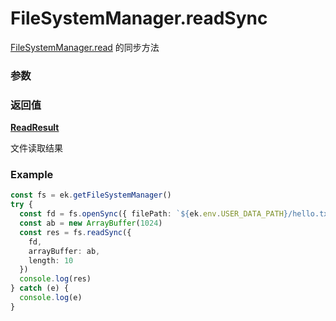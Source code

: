# FileSystemManager.readSync

[FileSystemManager.read](./read.md) 的同步方法

### 参数

<Props :data="props" />

### 返回值

**[ReadResult](../ReadResult.md)**

文件读取结果

### Example

```ts
const fs = ek.getFileSystemManager()
try {
  const fd = fs.openSync({ filePath: `${ek.env.USER_DATA_PATH}/hello.txt`, flag: 'a+' })
  const ab = new ArrayBuffer(1024)
  const res = fs.readSync({
    fd,
    arrayBuffer: ab,
    length: 10
  })
  console.log(res)
} catch (e) {
  console.log(e)
}
```

<script setup>
const props = [
    {
        name: "fd", 
        type: "string",
        default: "",
        required: true, 
        desc: `文件描述符。通过 <a href="./open">FileSystemManager.open</a> 接口获得`
    },
    {
        name: "arrayBuffer", 
        type: "ArrayBuffer",
        default: "",
        required: true, 
        desc: "数据写入的缓冲区，必须是 ArrayBuffer 实例"
    },
    {
        name: "offset", 
        type: "number",
        default: "0",
        required: false, 
        desc: "缓冲区中的写入偏移量，默认0"
    },
    {
        name: "length", 
        type: "number",
        default: "0",
        required: false, 
        desc: "要从文件中读取的字节数，默认0"
    },
    {
        name: "position", 
        type: "number",
        default: "",
        required: false, 
        desc: "文件读取的起始位置，如不传或传 null，则会从当前文件指针的位置读取。如果 position 是正整数，则文件指针位置会保持不变并从 position 读取文件"
    }
]
</script>
